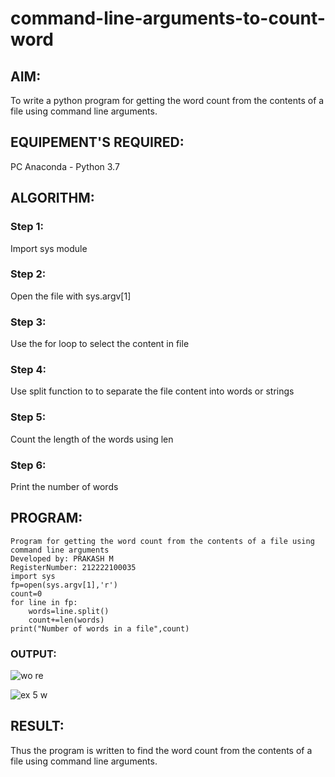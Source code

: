 # command-line-arguments-to-count-word
## AIM:
To write a python program for getting the word count from the contents of a file using command line arguments.
## EQUIPEMENT'S REQUIRED: 
PC
Anaconda - Python 3.7
## ALGORITHM: 
### Step 1:
Import sys module
### Step 2: 
 Open the file with sys.argv[1]
### Step 3: 
Use the for loop to select the content in file
### Step 4:  
Use split function to to separate the file content into words or strings
### Step 5: 
Count the length of the words using len
### Step 6: 
Print the number of words
## PROGRAM:
```
Program for getting the word count from the contents of a file using command line arguments
Developed by: PRAKASH M
RegisterNumber: 212222100035
import sys
fp=open(sys.argv[1],'r')
count=0
for line in fp:
    words=line.split()
    count+=len(words)
print("Number of words in a file",count)

```

### OUTPUT:

![wo re](https://github.com/Prakashmathi2004/command-line-arguments-to-count-word/assets/118350045/09c8f3ba-283d-4718-b550-fd415a0a9f25)

![ex 5 w](https://github.com/Prakashmathi2004/command-line-arguments-to-count-word/assets/118350045/b38610ec-f7ac-4bb8-bc27-e4a90b6ae00f)



## RESULT:
Thus the program is written to find the word count from the contents of a file using command line arguments.
